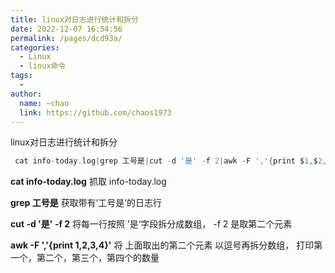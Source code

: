 ```yaml
---
title: linux对日志进行统计和拆分
date: 2022-12-07 16:54:56
permalink: /pages/dcd93a/
categories:
  - Linux
  - linux命令
tags:
  - 
author: 
  name: ~chao
  link: https://github.com/chaos1973 
---
```

linux对日志进行统计和拆分



```c
 cat info-today.log|grep 工号是|cut -d '是' -f 2|awk -F ','{print $1,$2,$3,$4}'
```



**cat info-today.log**    抓取 info-today.log          

**grep 工号是**      获取带有’工号是‘的日志行

**cut -d '是' -f 2**  将每一行按照 ’是‘字段拆分成数组， -f 2 是取第二个元素

**awk -F ','{print $1,$2,$3,$4}'**  将 上面取出的第二个元素 以逗号再拆分数组， 打印第一个，第二个，第三个，第四个的数量